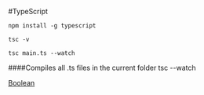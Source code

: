 
#TypeScript

`npm install -g typescript`

`tsc -v`

`tsc main.ts --watch`

####Compiles all .ts files in the current folder
tsc --watch

[Boolean](https://github.com/sarveshhome/TypeScript/blob/master/TypeScript/01TypeScript/01Boolean.ts)